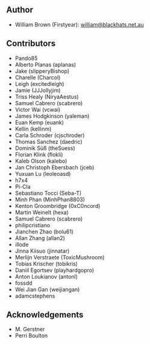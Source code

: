 ## Author

- William Brown (Firstyear): william@blackhats.net.au

## Contributors

- Pando85
- Alberto Planas (aplanas)
- Jake (slipperyBishop)
- Charelle (Charcol)
- Leigh (excitedleigh)
- Jamie (JJJollyjim)
- Triss Healy (NiryaAestus)
- Samuel Cabrero (scabrero)
- Victor Wai (vcwai)
- James Hodgkinson (yaleman)
- Euan Kemp (euank)
- Kellin (kellinm)
- Carla Schroder (cjschroder)
- Thomas Sanchez (daedric)
- Dominik Süß (theSuess)
- Florian Klink (flokli)
- Kaleb Olson (kalebo)
- Jan Christoph Ebersbach (jceb)
- Yuxuan Lu (leoleoasd)
- h7x4
- Pi-Cla
- Sebastiano Tocci (Seba-T)
- Minh Phan (MinhPhan8803)
- Kenton Groombridge (0xC0ncord)
- Martin Weinelt (hexa)
- Samuel Cabrero (scabrero)
- philipcristiano
- Jianchen Zhao (bolu61)
- Allan Zhang (allan2)
- illode
- Jinna Kiisuo (jinnatar)
- Merlijn Verstraete (ToxicMushroom)
- Tobias Krischer (tobikris)
- Daniil Egortsev (playhardgopro)
- Anton Loukianov (antonl)
- fossdd
- Wei Jian Gan (weijiangan)
- adamcstephens

## Acknowledgements

- M. Gerstner
- Perri Boulton
